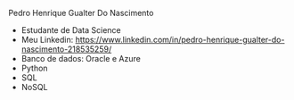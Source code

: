 Pedro Henrique Gualter Do Nascimento

- Estudante de Data Science
- Meu Linkedin: https://www.linkedin.com/in/pedro-henrique-gualter-do-nascimento-218535259/
- Banco de dados: Oracle e Azure
- Python
- SQL
- NoSQL
